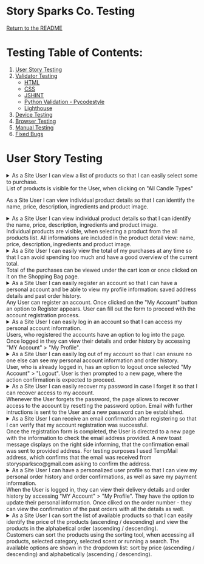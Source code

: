 # Story Sparks Co. Testing

[Return to the README](README.md)

# Testing Table of Contents:

1. [User Story Testing](#user-story-testing)
2. [Validator Testing](#validator-testing)
    * [HTML](#html)
    * [CSS](#css)
    * [JSHINT](#jshint)
    * [Python Validation - Pycodestyle](#python-validation---pycodestyle)
    * [Lighthouse](#lighthouse)
3. [Device Testing](#device-testing)
4. [Browser Testing](#browser-testing)
5. [Manual Testing](#manual-testing)
6. [Fixed Bugs](#fixed-bugs)


# User Story Testing

<details><summary>As a Site User I can view a list of products so that I can easily select some to purchase.</summary>
<img src="https://story-sparks.s3.eu-west-1.amazonaws.com/media/products.png">
</details>
List of products is visible for the User, when clicking on "All Candle Types"

As a Site User I can view individual product details so that I can identify the name, price, description, ingredients and product image.
<details><summary>As a Site User I can view individual product details so that I can identify the name, price, description, ingredients and product image.</summary>
<img src="https://story-sparks.s3.eu-west-1.amazonaws.com/media/product-details.png">
</details>
Individual products are visible, when selecting a product from the all products list. All informations are included in the product detail view: name, price, description, ingredients and product image.

<details><summary>As a Site User I can easily view the total of my purchases at any time so that I can avoid spending too much and have a good overview of the current total.</summary>
<img src="https://story-sparks.s3.eu-west-1.amazonaws.com/media/bag.png">
<img src="https://story-sparks.s3.eu-west-1.amazonaws.com/media/cart-total.png">
</details>
Total of the purchases can be viewed under the cart icon or once clicked on it on the Shopping Bag page.

<details><summary>As a Site User I can easily register an account so that I can have a personal account and be able to view my profile information: saved address details and past order history.</summary>
<img src="https://story-sparks.s3.eu-west-1.amazonaws.com/media/signup.png">
</details>
Any User can register an account. Once clicked on the "My Account" button an option to Register appears. User can fill out the form to proceed with the account registration process.

<details><summary>As a Site User I can easily log in an account so that I can access my personal account information.</summary>
<img src="https://story-sparks.s3.eu-west-1.amazonaws.com/media/login.png">
<img src="https://story-sparks.s3.eu-west-1.amazonaws.com/media/my-profile.png">
</details>
Users, who registered the accounts have an option to log into the page. Once logged in they can view their details and order history by accessing "MY Account" > "My Profile".

<details><summary>As a Site User I can easily log out of my account so that I can ensure no one else can see my personal account information and order history.</summary>
<img src="https://story-sparks.s3.eu-west-1.amazonaws.com/media/signout.png">
</details>
User, who is already logged in, has an option to logout once selected "My Account" > "Logout". User is then prompted to a new page, where the action confirmation is expected to proceed.

<details><summary>As a Site User I can easily recover my password in case I forget it so that I can recover access to my account.</summary>
<img src="https://story-sparks.s3.eu-west-1.amazonaws.com/media/forgot-password.png">
<img src="https://story-sparks.s3.eu-west-1.amazonaws.com/media/password-reset.png">
</details>
Whenever the User forgets the password, the page allows to recover access to the account by resetting the password option. Email with further intructions is sent to the User and a new password can be established.

<details><summary>As a Site User I can receive an email confirmation after registering so that I can verify that my account registration was successful.</summary>
<img src="https://story-sparks.s3.eu-west-1.amazonaws.com/media/verify-email.png">
<img src="https://story-sparks.s3.eu-west-1.amazonaws.com/media/verify-email2.png">
</details>
Once the registration form is completed, the User is directed to a new page with the information to check the email address provided. A new toast message displays on the right side informing, that the confirmation email was sent to provided address. For testing purposes I used TempMail address, which confirms that the email was received from storysparksco@gmail.com asking to confirm the address.

<details><summary>As a Site User I can have a personalized user profile so that I can view my personal order history and order confirmations, as well as save my payment information.</summary>
<img src="https://story-sparks.s3.eu-west-1.amazonaws.com/media/my-profile.png">
<img src="https://story-sparks.s3.eu-west-1.amazonaws.com/media/order-history.png">
</details>
When the User is logged in, they can view their delivery details and order history by accessing "MY Account" > "My Profile". They have the option to update their personal information. Once cliked on the order number - they can view the confirmation of the past orders with all the details as well.

<details><summary>As a Site User I can sort the list of available products so that I can easily identify the price of the products (ascending / descending) and view the products in the alphabetical order (ascending / descending).</summary>
<img src="https://story-sparks.s3.eu-west-1.amazonaws.com/media/sort.png">
</details>
Customers can sort the products using the sorting tool, when accessing all products, selected category, selected scent or running a search. The available options are shown in the dropdown list: sort by price (ascending / descending) and alphabetically (ascending / descending).



